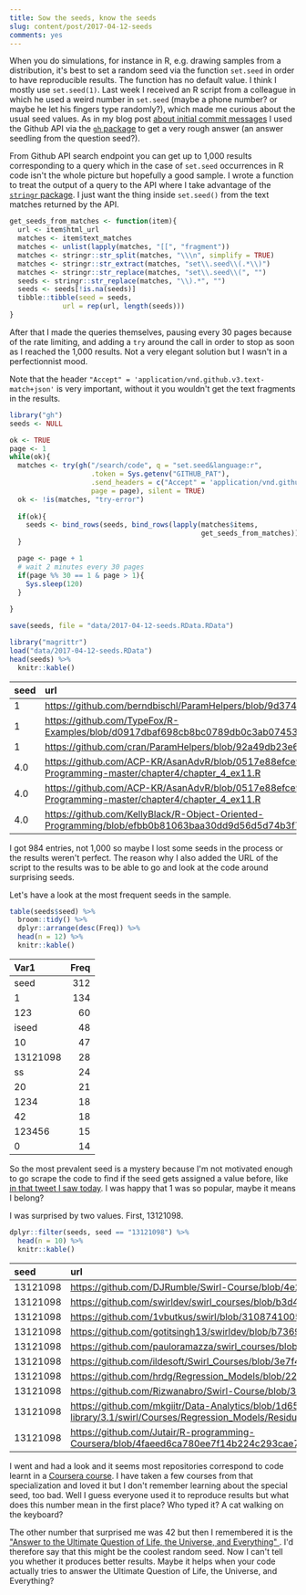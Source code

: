 ```yaml
---
title: Sow the seeds, know the seeds
slug: content/post/2017-04-12-seeds
comments: yes
---
```



When you do simulations, for instance in R, e.g. drawing samples from a distribution, it's best to set a random seed via the function `set.seed` in order to have reproducible results. The function has no default value. I think I mostly use `set.seed(1)`. Last week I received an R script from a colleague in which he used a weird number in `set.seed` (maybe a phone number? or maybe he let his fingers type randomly?), which made me curious about the usual seed values. As in my blog post [about initial commit messages](http://www.masalmon.eu/2017/02/21/firstcommit/) I used the Github API via the [`gh` package](https://github.com/r-pkgs/gh) to get a very rough answer (an answer seedling from the question seed?).

<!--more-->

From Github API search endpoint you can get up to 1,000 results corresponding to a query which in the case of `set.seed` occurrences in R code isn't the whole picture but hopefully a good sample. I wrote a function to treat the output of a query to the API where I take advantage of the [`stringr` package](https://github.com/tidyverse/stringr). I just want the thing inside `set.seed()` from the text matches returned by the API.

```r
get_seeds_from_matches <- function(item){
  url <- item$html_url
  matches <- item$text_matches
  matches <- unlist(lapply(matches, "[[", "fragment"))
  matches <- stringr::str_split(matches, "\\\n", simplify = TRUE)
  matches <- stringr::str_extract(matches, "set\\.seed\\(.*\\)")
  matches <- stringr::str_replace(matches, "set\\.seed\\(", "")
  seeds <- stringr::str_replace(matches, "\\).*", "")
  seeds <- seeds[!is.na(seeds)]
  tibble::tibble(seed = seeds,
             url = rep(url, length(seeds)))
}
```

After that I made the queries themselves, pausing every 30 pages because of the rate limiting, and adding a `try` around the call in order to stop as soon as I reached the 1,000 results. Not a very elegant solution but I wasn't in a perfectionnist mood. 

Note that the header `"Accept" = 'application/vnd.github.v3.text-match+json'` is very important, without it you wouldn't get the text fragments in the results. 

```r
library("gh")
seeds <- NULL

ok <- TRUE
page <- 1
while(ok){
  matches <- try(gh("/search/code", q = "set.seed&language:r",
                    .token = Sys.getenv("GITHUB_PAT"),
                    .send_headers = c("Accept" = 'application/vnd.github.v3.text-match+json'),
                    page = page), silent = TRUE)
  ok <- !is(matches, "try-error")
 
  if(ok){
    seeds <- bind_rows(seeds, bind_rows(lapply(matches$items, 
                                               get_seeds_from_matches)))
  }

  page <- page + 1
  # wait 2 minutes every 30 pages
  if(page %% 30 == 1 & page > 1){
    Sys.sleep(120)
  }
  
}

save(seeds, file = "data/2017-04-12-seeds.RData.RData")
```


```r
library("magrittr")
load("data/2017-04-12-seeds.RData")
head(seeds) %>%
  knitr::kable()
```



|seed |url                                                                                                                                             |
|:----|:-----------------------------------------------------------------------------------------------------------------------------------------------|
|1    |https://github.com/berndbischl/ParamHelpers/blob/9d374430701d94639cc78db84f91a0c595927189/tests/testthat/helper_zzz.R                           |
|1    |https://github.com/TypeFox/R-Examples/blob/d0917dbaf698cb8bc0789db0c3ab07453016eab9/ParamHelpers/tests/testthat/helper_zzz.R                    |
|1    |https://github.com/cran/ParamHelpers/blob/92a49db23e69d32c8ae52585303df2875d740706/tests/testthat/helper_zzz.R                                  |
|4.0  |https://github.com/ACP-KR/AsanAdvR/blob/0517e88efce94266997d680e8b5a7c2a97c9277d/R-Object-Oriented-Programming-master/chapter4/chapter_4_ex11.R |
|4.0  |https://github.com/ACP-KR/AsanAdvR/blob/0517e88efce94266997d680e8b5a7c2a97c9277d/R-Object-Oriented-Programming-master/chapter4/chapter_4_ex11.R |
|4.0  |https://github.com/KellyBlack/R-Object-Oriented-Programming/blob/efbb0b81063baa30dd9d56d5d74b3f73b12b4926/chapter4/chapter_4_ex11.R             |

I got 984 entries, not 1,000 so maybe I lost some seeds in the process or the results weren't perfect. The reason why I also added the URL of the script to the results was to be able to go and look at the code around surprising seeds.

Let's have a look at the most frequent seeds in the sample.


```r
table(seeds$seed) %>%
  broom::tidy() %>%
  dplyr::arrange(desc(Freq)) %>%
  head(n = 12) %>%
  knitr::kable()
```



|Var1     | Freq|
|:--------|----:|
|seed     |  312|
|1        |  134|
|123      |   60|
|iseed    |   48|
|10       |   47|
|13121098 |   28|
|ss       |   24|
|20       |   21|
|1234     |   18|
|42       |   18|
|123456   |   15|
|0        |   14|

So the most prevalent seed is a mystery because I'm not motivated enough to go scrape the code to find if the seed gets assigned a value before, like [in that tweet I saw today](https://twitter.com/millerdl/status/852152963502149638). I was happy that 1 was so popular, maybe it means I belong?

I was surprised by two values. First, 13121098.


```r
dplyr::filter(seeds, seed == "13121098") %>%
  head(n = 10) %>% 
  knitr::kable()
```



|seed     |url                                                                                                                                                                                                                |
|:--------|:------------------------------------------------------------------------------------------------------------------------------------------------------------------------------------------------------------------|
|13121098 |https://github.com/DJRumble/Swirl-Course/blob/4e2771141e579904eb6dd32bce51ff6e0d840d44/Regression_Models/Residuals_Diagnostics_and_Variation/initLesson.R                                                          |
|13121098 |https://github.com/swirldev/swirl_courses/blob/b3d432bfdf480c865af1c409ee0ee927c1fdbda0/Regression_Models/Residuals_Diagnostics_and_Variation/initLesson.R                                                         |
|13121098 |https://github.com/1vbutkus/swirl/blob/310874100536e1e7c66861eced9ecb52939a3e0a/Regression_Models/Residuals_Diagnostics_and_Variation/initLesson.R                                                                 |
|13121098 |https://github.com/gotitsingh13/swirldev/blob/b7369b974ba76716fbcf6101bcbdc2db2f774d18/Regression_Models/Residuals_Diagnostics_and_Variation/initLesson.R                                                          |
|13121098 |https://github.com/pauloramazza/swirl_courses/blob/4e2771141e579904eb6dd32bce51ff6e0d840d44/Regression_Models/Residuals_Diagnostics_and_Variation/initLesson.R                                                     |
|13121098 |https://github.com/ildesoft/Swirl_Courses/blob/3e7f43cecbeb41e92e4f5972658f9b293e0e4b84/Regression_Models/Residuals_Diagnostics_and_Variation/initLesson.R                                                         |
|13121098 |https://github.com/hrdg/Regression_Models/blob/22f47ecf2ae62f553aa132d3d948cc6b4e1599cc/Residuals_Diagnostics_and_Variation/initLesson.R                                                                           |
|13121098 |https://github.com/Rizwanabro/Swirl-Course/blob/3e7f43cecbeb41e92e4f5972658f9b293e0e4b84/Regression_Models/Residuals_Diagnostics_and_Variation/initLesson.R                                                        |
|13121098 |https://github.com/mkgiitr/Data-Analytics/blob/1d659db1e9137b1fe595a6ef3356887de431b1be/win-library/3.1/swirl/Courses/Regression_Models/Residuals_Diagnostics_and_Variation/initLesson.R                           |
|13121098 |https://github.com/Jutair/R-programming-Coursera/blob/4faeed6ca780ee7f14b224c293cae77293146f37/Swirl/Rsubversion/branches/Writing_swirl_Courses/Regression_Models/Residuals_Diagnostics_and_Variation/initLesson.R |

I went and had a look and it seems most repositories correspond to code learnt in a [Coursera course](https://es.coursera.org/learn/data-cleaning). I have taken a few courses from that specialization and loved it but I don't remember learning about the special seed, too bad. Well I guess everyone used it to reproduce results but what does this number mean in the first place? Who typed it? A cat walking on the keyboard?

The other number that surprised me was 42 but then I remembered it is the ["Answer to the Ultimate Question of Life, the Universe, and Everything" ](https://simple.wikipedia.org/wiki/42_(answer)). I'd therefore say that this might be the coolest random seed. Now I can't tell you whether it produces better results. Maybe it helps when your code actually tries to answer the Ultimate Question of Life, the Universe, and Everything?
